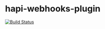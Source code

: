 hapi-webhooks-plugin
====================

[![Build Status](https://travis-ci.org/thechatshop/hapi-webhooks-plugin.svg?branch=master)](https://travis-ci.org/thechatshop/hapi-webhooks-plugin)
